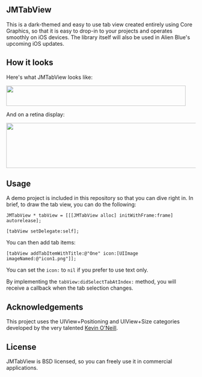 ## JMTabView

This is a dark-themed and easy to use tab view created entirely using Core Graphics, so that it is easy to drop-in to your projects and operates smoothly on iOS devices.  The library itself will also be used in Alien Blue's upcoming iOS updates.

## How it looks

Here's what JMTabView looks like:

<img src="http://alienblue.org/github/JMTabView.png" width=477 height=54 />

And on a retina display:

<img src="http://alienblue.org/github/JMTabView-retina.png" width=638 height=120 />

## Usage

A demo project is included in this repository so that you can dive right in.  In brief, to draw the tab view, you can do the following:

`JMTabView * tabView = [[[JMTabView alloc] initWithFrame:frame] autorelease];`

`[tabView setDelegate:self];`

You can then add tab items:

`[tabView addTabItemWithTitle:@"One" icon:[UIImage imageNamed:@"icon1.png"]];`

You can set the `icon:` to `nil` if you prefer to use text only.

By implementing the `tabView:didSelectTabAtIndex:` method, you will receive a callback when the tab selection changes.

## Acknowledgements

This project uses the UIView+Positioning and UIView+Size categories developed by the very talented [Kevin O'Neill](https://github.com/kevinoneill/Useful-Bits).

## License

JMTabView is BSD licensed, so you can freely use it in commercial applications.
